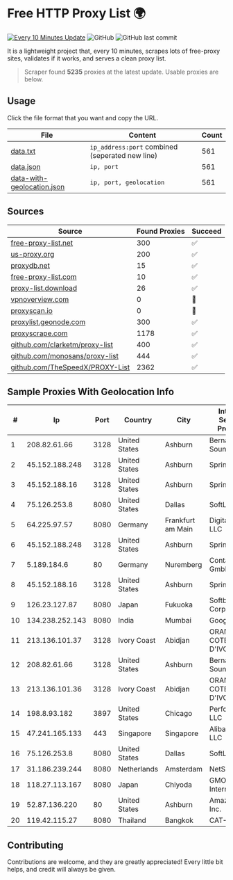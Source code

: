 
# Free HTTP Proxy List 🌍

[![Every 10 Minutes Update](https://github.com/mertguvencli/http-proxy-list/actions/workflows/main.yml/badge.svg?branch=main)](https://github.com/mertguvencli/http-proxy-list/actions/workflows/main.yml)
![GitHub](https://img.shields.io/github/license/mertguvencli/http-proxy-list)
![GitHub last commit](https://img.shields.io/github/last-commit/mertguvencli/http-proxy-list)

It is a lightweight project that, every 10 minutes, scrapes lots of free-proxy sites, validates if it works, and serves a clean proxy list.


> Scraper found **5235** proxies at the latest update. Usable proxies are below.

## Usage

Click the file format that you want and copy the URL.


|File|Content|Count|
|----|-------|-----|
|[data.txt](https://raw.githubusercontent.com/mertguvencli/http-proxy-list/main/proxy-list/data.txt)|`ip_address:port` combined (seperated new line)|561|
|[data.json](https://raw.githubusercontent.com/mertguvencli/http-proxy-list/main/proxy-list/data.json)|`ip, port`|561|
|[data-with-geolocation.json](https://raw.githubusercontent.com/mertguvencli/http-proxy-list/main/proxy-list/data-with-geolocation.json)|`ip, port, geolocation`|561|

## Sources

|Source|Found Proxies|Succeed|
|------|-------------|-------|
|[free-proxy-list.net](https://free-proxy-list.net)|300|✅|
|[us-proxy.org](https://www.us-proxy.org)|200|✅|
|[proxydb.net](http://proxydb.net)|15|✅|
|[free-proxy-list.com](https://free-proxy-list.com/?page=&port=&type%5B%5D=http&type%5B%5D=https&up_time=0&search=Search)|10|✅|
|[proxy-list.download](https://www.proxy-list.download/HTTP)|26|✅|
|[vpnoverview.com](https://vpnoverview.com/privacy/anonymous-browsing/free-proxy-servers)|0|🚫|
|[proxyscan.io](https://www.proxyscan.io)|0|🚫|
|[proxylist.geonode.com](https://proxylist.geonode.com/api/proxy-list?limit=300&page=1&sort_by=lastChecked&sort_type=desc&protocols=http,https)|300|✅|
|[proxyscrape.com](https://api.proxyscrape.com/v2/?request=displayproxies&protocol=http&timeout=10000&country=all&ssl=all&anonymity=all)|1178|✅|
|[github.com/clarketm/proxy-list](https://raw.githubusercontent.com/clarketm/proxy-list/master/proxy-list-raw.txt)|400|✅|
|[github.com/monosans/proxy-list](https://raw.githubusercontent.com/monosans/proxy-list/main/proxies/http.txt)|444|✅|
|[github.com/TheSpeedX/PROXY-List](https://raw.githubusercontent.com/TheSpeedX/PROXY-List/master/http.txt)|2362|✅|


## Sample Proxies With Geolocation Info

|#|Ip|Port|Country|City|Internet Service Provider|
|-|--|----|-------|----|-------------------------|
|1|208.82.61.66|3128|United States|Ashburn|Bernardi Sounds|
|2|45.152.188.248|3128|United States|Ashburn|Sprint|
|3|45.152.188.16|3128|United States|Ashburn|Sprint|
|4|75.126.253.8|8080|United States|Dallas|SoftLayer|
|5|64.225.97.57|8080|Germany|Frankfurt am Main|DigitalOcean, LLC|
|6|45.152.188.248|3128|United States|Ashburn|Sprint|
|7|5.189.184.6|80|Germany|Nuremberg|Contabo GmbH|
|8|45.152.188.16|3128|United States|Ashburn|Sprint|
|9|126.23.127.87|8080|Japan|Fukuoka|Softbank BB Corp.|
|10|134.238.252.143|8080|India|Mumbai|Google LLC|
|11|213.136.101.37|3128|Ivory Coast|Abidjan|ORANGE COTE D'IVOIRE|
|12|208.82.61.66|3128|United States|Ashburn|Bernardi Sounds|
|13|213.136.101.36|3128|Ivory Coast|Abidjan|ORANGE COTE D'IVOIRE|
|14|198.8.93.182|3897|United States|Chicago|Performive LLC|
|15|47.241.165.133|443|Singapore|Singapore|Alibaba.com LLC|
|16|75.126.253.8|8080|United States|Dallas|SoftLayer|
|17|31.186.239.244|8080|Netherlands|Amsterdam|NetSkope Inc|
|18|118.27.113.167|8080|Japan|Chiyoda|GMO Internet, Inc.|
|19|52.87.136.220|80|United States|Ashburn|Amazon.com, Inc.|
|20|119.42.115.27|8080|Thailand|Bangkok|CAT-BB|



## Contributing

Contributions are welcome, and they are greatly appreciated! Every
little bit helps, and credit will always be given.

